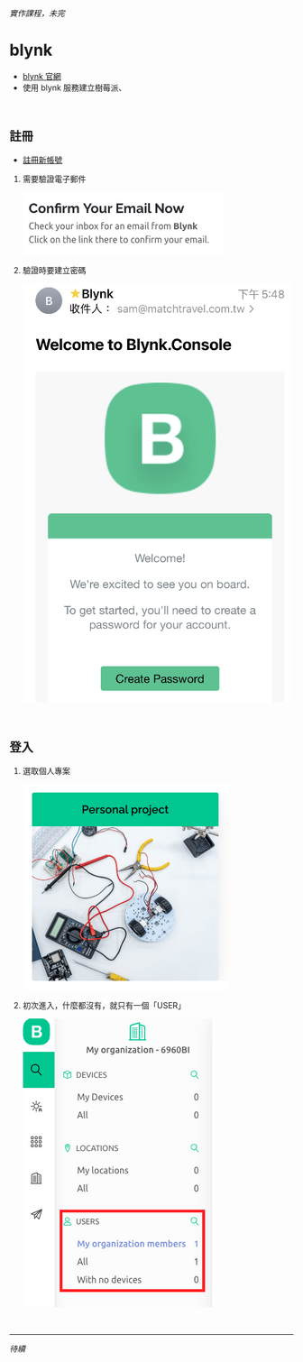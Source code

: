 *實作課程，未完*

# blynk

- [blynk 官網](https://blynk.io/)
- 使用 blynk 服務建立樹莓派、

<br>

## 註冊

- [註冊新帳號](https://blynk.cloud/dashboard/register)

1. 需要驗證電子郵件

   ![](images/img_01.png)
2. 驗證時要建立密碼

   ![](images/img_02.png)

<br>

## 登入

1. 選取個人專案

   ![](images/img_03.png)
2. 初次進入，什麼都沒有，就只有一個「USER」

   ![](images/img_04.png)

<br>

---

*待續*
